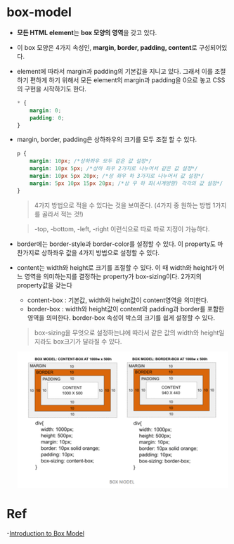 # box-model

-   **모든 HTML element**는 **box 모양의 영역**을 갖고 있다.

-   이 box 모양은 4가지 속성인, **margin, border, padding, content**로 구성되어있다.

-   element에 따라서 margin과 padding의 기본값을 지니고 있다. 그래서 이를 조절하기 편하게 하기 위해서 모든 element의 margin과 padding을 0으로 놓고 CSS의 구현을 시작하기도 한다.

    ```css
    * {
        margin: 0;
        padding: 0;
    }
    ```

-   margin, border, padding은 상하좌우의 크기를 모두 조절 할 수 있다.

    ```css
    p {
        margin: 10px; /*상하좌우 모두 같은 값 설정*/
        margin: 10px 5px; /*상하 좌우 2가지로 나누어서 같은 값 설정*/
        margin: 10px 5px 20px; /*상 좌우 하 3가지로 나누어서 값 설정*/
        margin: 5px 10px 15px 20px; /*상 우 하 좌(시계방향) 각각의 값 설정*/
    }
    ```

    > 4가지 방법으로 적을 수 있다는 것을 보여준다. (4가지 중 원하는 방법 1가지를 골라서 적는 것!)

    > -top, -bottom, -left, -right 이런식으로 따로 따로 지정이 가능하다.

-   border에는 border-style과 border-color를 설정할 수 있다. 이 property도 마찬가지로 상하좌우 값을 4가지 방법으로 설정할 수 있다.

-   content는 width와 height로 크기를 조절할 수 있다. 이 때 width와 height가 어느 영역을 의미하는지를 결정하는 property가 box-sizing이다. 2가지의 property값을 갖는다

    -   content-box : 기본값, width와 height값이 content영역을 의미한다.
    -   border-box : width와 height값이 content와 padding과 border를 포함한 영역을 의미한다. border-box 속성이 박스의 크기를 쉽게 설정할 수 있다.


    > box-sizing을 무엇으로 설정하는냐에 따라서 같은 값의 width와 height일지라도 box크기가 달라질 수 있다.


    ![box-model](../image/box-model.png)

# Ref

-[Introduction to Box Model](https://medium.com/altcampus/introduction-to-box-model-e237de4f87a3)
